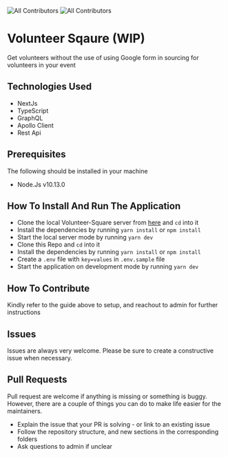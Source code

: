 ![All Contributors](https://img.shields.io/badge/licence-MIT-brightgreen)
![All Contributors](https://img.shields.io/badge/PRs-welcome-brightgreen)

# Volunteer Sqaure (WIP)

Get volunteers without the use of using Google form in sourcing for volunteers in your event

## Technologies Used
- NextJs
- TypeScript
- GraphQL
- Apollo Client
- Rest Api

## Prerequisites
The following should be installed in your machine

- Node.Js v10.13.0

## How To Install And Run The Application
- Clone the local Volunteer-Square server from [here](https://github.com/Nelson-Chinedu/volunteer-square-server) and `cd` into it
- Install the dependencies by running `yarn install` or `npm install`
- Start the local server mode by running `yarn dev`
- Clone this Repo and `cd` into it
- Install the dependencies by running `yarn install` or `npm install`
- Create a `.env` file with `key=values` in `.env.sample` file
- Start the application on development mode by running `yarn dev`

## How To Contribute
Kindly refer to the guide above to setup, and reachout to admin for further instructions

## Issues
Issues are always very welcome. Please be sure to create a constructive issue when necessary.

## Pull Requests
Pull request are welcome if anything is missing or something is buggy. However, there are a couple of things you can do to make life easier for the maintainers.

 - Explain the issue that your PR is solving - or link to an existing issue
 - Follow the repository structure, and new sections in the corresponding folders
 - Ask questions to admin if unclear